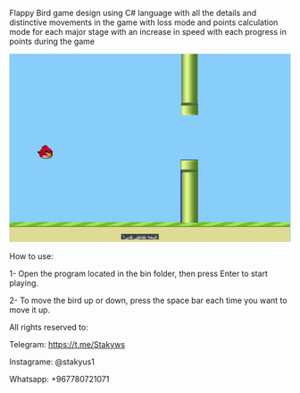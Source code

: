 Flappy Bird game design using C# language with all the details and
distinctive movements in the game with loss mode and
points calculation mode for each major stage
with an increase in speed with each
progress in points during the game

<p align="center">
  <img src="1.png" alt="Main interface">
</p>

How to use:

1- Open the program located in the bin folder, then press Enter to start playing.

2- To move the bird up or down, press the space bar each time you want to move it up.

All rights reserved to:

Telegram: https://t.me/Stakyws

Instagrame: @stakyus1

Whatsapp: +967780721071
